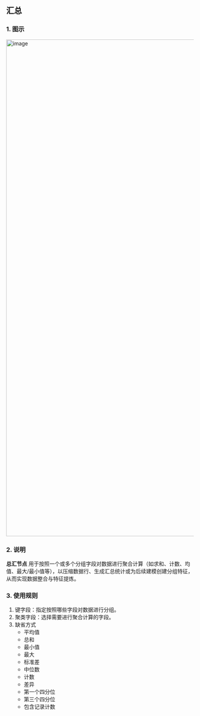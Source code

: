 ## 汇总 ##
### 1. 图示 ###
<img width="797" height="1331" alt="image" src="https://github.com/user-attachments/assets/cb7593a0-d1d2-4c1e-84b6-c7dfd8f8f4c1" />

### 2. 说明 ###
**总汇节点**
用于按照一个或多个分组字段对数据进行聚合计算（如求和、计数、均值、最大/最小值等），以压缩数据行、生成汇总统计或为后续建模创建分组特征，从而实现数据整合与特征提炼。

### 3. 使用规则 ###
1. 键字段：指定按照哪些字段对数据进行分组。
2. 聚类字段：选择需要进行聚合计算的字段。
3. 缺省方式
   - 平均值
   - 总和
   - 最小值
   - 最大
   - 标准差
   - 中位数
   - 计数
   - 差异
   - 第一个四分位
   - 第三个四分位
   - 包含记录计数

